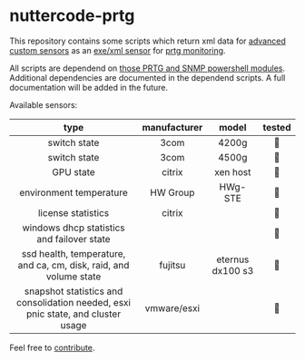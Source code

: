 # nuttercode-prtg

This repository contains some scripts which return xml data for [advanced custom sensors](https://www.paessler.com/manuals/prtg/exe_script_advanced_sensor) as an [exe/xml sensor](https://www.paessler.com/manuals/prtg/custom_sensors#exe_script) for [prtg monitoring](https://www.de.paessler.com/prtg).

All scripts are dependend on [those PRTG and SNMP powershell modules](https://github.com/johanneslatzel/powershellmodules). Additional dependencies are documented in the dependend scripts. A full documentation will be added in the future.

Available sensors:

| type | manufacturer | model | tested |
| :-: | :-: | :-: | :-: |
| switch state | 3com | 4200g | 🔴 |
| switch state | 3com | 4500g | 🔴 |
| GPU state | citrix | xen host | 🔴 |
| environment temperature | HW Group | HWg-STE | 🔴 |
| license statistics | citrix | | 🔴 |
| windows dhcp statistics and failover state | | | 🔴 |
| ssd health, temperature, and ca, cm, disk, raid, and volume state | fujitsu | eternus dx100 s3 | 🔴 |
| snapshot statistics and consolidation needed, esxi pnic state, and cluster usage | vmware/esxi |  | 🔴 |

Feel free to [contribute](https://github.com/johanneslatzel/nuttercode-prtg/blob/master/CONTRIBUTING.md).

